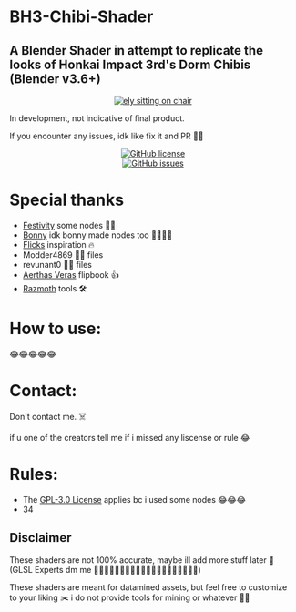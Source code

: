 # BH3-Chibi-Shader
## A Blender Shader in attempt to replicate the looks of Honkai Impact 3rd's Dorm Chibis (Blender v3.6+)


<p align="center">
    <a href="https://github.com/Moistcrafter/BH3-Chibi-Shader"><img src="https://github.com/Moistcrafter/BH3-Chibi-Shader/blob/main/images/ely.gif" alt="ely sitting on chair"/></a>
</p>
In development, not indicative of final product.

If you encounter any issues, idk like fix it and PR 👍🏿

<p align="center">
    <a href="https://github.com/Moistcrafter/BH3-Chibi-Shader/blob/main/LICENSE"><img alt="GitHub license" src="https://img.shields.io/github/license/Moistcrafter/BH3-Chibi-Shader?style=for-the-badge"></a><br>
    <a href="https://github.com/Moistcrafter/BH3-Chibi-Shader/issues"><img alt="GitHub issues" src="https://img.shields.io/github/issues/Moistcrafter/BH3-Chibi-Shader?style=for-the-badge"></a>
</p>

# Special thanks

- [Festivity](https://github.com/festivities) some nodes 👍🏿
- [Bonny](https://www.youtube.com/@BonnyAnimations/) idk bonny made nodes too 👍🏿👍🏿
- [Flicks](https://github.com/FlicksDaModdle) inspiration 🔥
- Modder4869 👍🏿 files
- revunant0 👍🏿 files
- [Aerthas Veras](https://github.com/Aerthas/) flipbook 👍
- [Razmoth](https://github.com/Razmoth/) tools 🛠️

# How to use:

😂😂😂😂😂

# Contact:

Don't contact me. ☠️

if u one of the creators tell me if i missed any liscense or rule 😂

# Rules:

- The [GPL-3.0 License](https://github.com/festivize/Moistcrafter/BH3-Chibi-Shader/LICENSE) applies bc i used some nodes 😂😂😂
- 34

## Disclaimer

These shaders are not 100% accurate, maybe ill add more stuff later 🦀 (GLSL Experts dm me 👍🏿👍🏿👍🏿👍🏿👍🏿👍🏿👍🏿👍🏿👍🏿👍🏿)

These shaders are meant for datamined assets, but feel free to customize to your liking ✂️ i do not provide tools for mining or whatever 👎🏿
